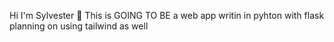 Hi I'm Sylvester 👋 
This is GOING TO BE a web app writin in pyhton with flask
planning on using tailwind as well
